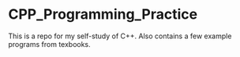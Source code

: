 # CPP_Programming_Practice

This is a repo for my self-study of C++.
Also contains a few example programs from texbooks.

